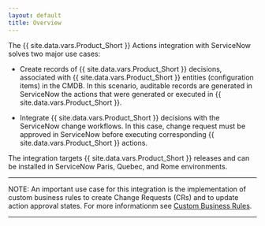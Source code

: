 ```yaml
---
layout: default
title: Overview
---
```


The {{ site.data.vars.Product_Short }} Actions integration with 
ServiceNow solves two major use cases:

* Create records of {{ site.data.vars.Product_Short }} decisions, associated with {{ site.data.vars.Product_Short }} 
  entities (configuration items) in the CMDB. In this scenario, auditable records are generated in 
  ServiceNow the actions that were generated or executed in {{ site.data.vars.Product_Short }}.
  
* Integrate {{ site.data.vars.Product_Short }} decisions with the ServiceNow change workflows. 
  In this case, change request must be approved in ServiceNow before executing corresponding 
  {{ site.data.vars.Product_Short }} actions. 

The integration targets {{ site.data.vars.Product_Short }} releases and can be installed in 
ServiceNow Paris, Quebec, and Rome environments.

---
NOTE:  An important use case for this integration is the implementation of 
custom business rules to create Change Requests (CRs) and to update action approval 
states. For more informationm see 
[Custom Business Rules](/page/TechDetails/Custom_Business_Rules.html).



---